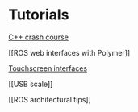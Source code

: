 # Tutorials

[C++ crash course](https://github.com/cse481sp17/cse481c/wiki/Cpp-crash-course)

[[ROS web interfaces with Polymer]]

[Touchscreen interfaces](https://github.com/cse481sp17/cse481c/wiki/Tutorial:-touchscreen-interfaces)

[[USB scale]]

[[ROS architectural tips]]